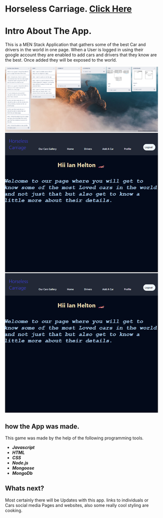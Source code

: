# Horseless Carriage.  [Click Here](https://horseless-carriage.herokuapp.com/)
# Intro About The App.
This is a MEN Stack Application that gathers some of the best Car and drivers in the world in one page. When a User is logged in using their google account they are enabled to add cars and drivers that they know are the best. Once added they will be exposed to the world.

![H.S](trello.png "Horseless Carriage")
![H.S](Log.png "Horseless Carriage")
![H.S](Untitled.png "Horseless Carriage")

## how the App was made.
This game was made by the help of the following programming tools.

- ***Javascript*** 
- ***HTML*** 
- ***CSS*** 
- ***Node.js*** 
- ***Mongoose*** 
- ***MongoDb*** 

## Whats next?

Most certainly there will be Updates with this app. links to individuals or Cars social media Pages and websites, also some really cool styling are cooking.